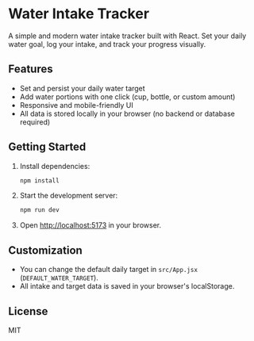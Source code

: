 # Water Intake Tracker

A simple and modern water intake tracker built with React. Set your daily water goal, log your intake, and track your progress visually.

## Features
- Set and persist your daily water target
- Add water portions with one click (cup, bottle, or custom amount)
- Responsive and mobile-friendly UI
- All data is stored locally in your browser (no backend or database required)

## Getting Started

1. Install dependencies:
   ```sh
   npm install
   ```
2. Start the development server:
   ```sh
   npm run dev
   ```
3. Open [http://localhost:5173](http://localhost:5173) in your browser.

## Customization
- You can change the default daily target in `src/App.jsx` (`DEFAULT_WATER_TARGET`).
- All intake and target data is saved in your browser's localStorage.

## License
MIT
